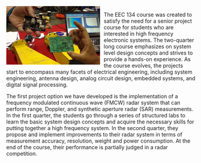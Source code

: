 <img src="/images/eec134.jpg" width="250px" style="float:left; margin-top:0px; margin-right:10px;">

The EEC 134 course was created to satisfy the need for a senior project course for students who are interested in high frequency electronic systems. The two-quarter long course emphasizes on system level design concepts and strives to provide a hands-on experience. As the course evolves, the projects start to encompass many facets of electrical engineering, including system engineering, antenna design, analog circuit design, embedded systems, and digital signal processing. 

The first project option we have developed is the implementation of a frequency modulated continuous wave (FMCW) radar system that can perform range, Doppler, and synthetic aperture radar (SAR) measurements. In the first quarter, the students go through a series of structured labs to learn the basic system design concepts and acquire the necessary skills for putting together a high frequency system. In the second quarter, they propose and implement improvements to their radar system in terms of measurement accuracy, resolution, weight and power consumption. At the end of the course, their performance is partially judged in a radar competition.

